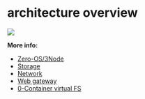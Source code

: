 # architecture overview

![](architecture_why_us.png)

**More info:**

- [Zero-OS/3Node](architecture_3node.md)    
- [Storage](architecture_storage.md)
- [Network](architecture_network.md)
- [Web gateway](architecture_webgateway.md)
- [0-Container virtual FS](architecture_flist.md)
<!-- - [Boot Architecture](architecture_boot.md) -->
